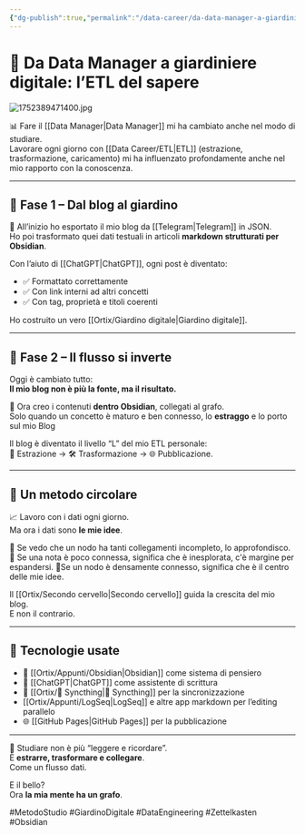 ```yaml
---
{"dg-publish":true,"permalink":"/data-career/da-data-manager-a-giardiniere-digitale/","title":"🧠 Da Data Manager a giardiniere digitale: l’ETL del sapere","tags":["MetodoStudio","Obsidian","ETL","DataManager","SecondoCervello","Blogging","GiardinoDigitale"]}
---
```



# 🧠 Da Data Manager a giardiniere digitale: l’ETL del sapere

![1752389471400.jpg](/img/user/1752389471400.jpg)

📊 Fare il [[Data Manager\|Data Manager]] mi ha cambiato anche nel modo di studiare.  
Lavorare ogni giorno con [[Data Career/ETL\|ETL]] (estrazione, trasformazione, caricamento) mi ha influenzato profondamente anche nel mio rapporto con la conoscenza.

---

## 🔄 **Fase 1 – Dal blog al giardino**

🧩 All’inizio ho esportato il mio blog da [[Telegram\|Telegram]] in JSON.  
Ho poi trasformato quei dati testuali in articoli **markdown strutturati per Obsidian**.

Con l’aiuto di [[ChatGPT\|ChatGPT]], ogni post è diventato:
- ✅ Formattato correttamente
- ✅ Con link interni ad altri concetti
- ✅ Con tag, proprietà e titoli coerenti

Ho costruito un vero [[Ortix/Giardino digitale\|Giardino digitale]].

---

## 🌱 **Fase 2 – Il flusso si inverte**

Oggi è cambiato tutto:  
**Il mio blog non è più la fonte, ma il risultato.**

🔄 Ora creo i contenuti **dentro Obsidian**, collegati al grafo.  
Solo quando un concetto è maturo e ben connesso, lo **estraggo** e lo porto sul mio Blog

Il blog è diventato il livello “L” del mio ETL personale:  
🧠 Estrazione → 🛠️ Trasformazione → 🌐 Pubblicazione.

---

## 🔁 **Un metodo circolare**

📈 Lavoro con i dati ogni giorno.  
Ma ora i dati sono **le mie idee**.

📍 Se vedo che un nodo ha tanti collegamenti incompleto, lo approfondisco.
📍 Se una nota è poco connessa, significa che è inesplorata, c'è margine per espandersi.
📍Se un nodo è densamente connesso, significa che è il centro delle mie idee.

Il [[Ortix/Secondo cervello\|Secondo cervello]] guida la crescita del mio blog.  
E non il contrario.

---

## 🧰 **Tecnologie usate**

- 🧠 [[Ortix/Appunti/Obsidian\|Obsidian]] come sistema di pensiero
- 🤖 [[ChatGPT\|ChatGPT]] come assistente di scrittura
- 📡 [[Ortix/🔄 Syncthing\|🔄 Syncthing]] per la sincronizzazione
- [[Ortix/Appunti/LogSeq\|LogSeq]] e altre app markdown per l’editing parallelo
- 🌐 [[GitHub Pages\|GitHub Pages]] per la pubblicazione

---

🧠 Studiare non è più “leggere e ricordare”.  
È **estrarre, trasformare e collegare**.  
Come un flusso dati.

E il bello?  
Ora **la mia mente ha un grafo**.

#MetodoStudio #GiardinoDigitale #DataEngineering #Zettelkasten #Obsidian